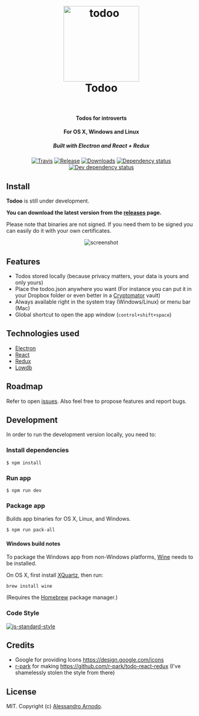 <h1 align="center">
  <br>
  <a href="https://github.com/vesparny/todoo"><img src="https://cloud.githubusercontent.com/assets/82070/16671208/7d8e676c-449e-11e6-87b2-b2f0d9da8e00.png" alt="todoo" width="200"></a>
  <br>
  Todoo
  <br>
  <br>
</h1>

<h4 align="center">Todos for introverts</h4>
<h4 align="center">For OS X, Windows and Linux</h4>
<h5 align="center">Built with Electron and React + Redux</h5>


<p align="center">
  <a href="https://travis-ci.org/vesparny/todoo"><img src="https://img.shields.io/travis/vesparny/todoo/master.svg" alt="Travis"></a>
  <a href="https://github.com/vesparny/todoo/releases"><img src="https://img.shields.io/github/release/vesparny/todoo.svg" alt="Release"></a>
  <a href="https://github.com/vesparny/todoo/releases"><img src="https://img.shields.io/github/downloads/vesparny/todoo/total.svg" alt="Downloads"></a>
  <a href="https://david-dm.org/vesparny/todoo"><img src="https://david-dm.org/vesparny/todoo/status.svg" alt="Dependency status"></a>
  <a href="https://david-dm.org/vesparny/todoo#info=devDependencies"><img src="https://david-dm.org/vesparny/todoo/dev-status.svg" alt="Dev dependency status"></a>
</p>

## Install

**Todoo** is still under development.

**You can download the latest version from the [releases](https://github.com/vesparny/todoo/releases) page.**

Please note that binaries are not signed. If you need them to be signed you can easily do it with your own certificates.

<p align="center">
  <img src="https://cloud.githubusercontent.com/assets/82070/16650965/2e0d48a0-4441-11e6-84ba-75e103b234c4.gif" style="max-width:100%" alt="screenshot" align="center">
</p>

## Features

* Todos stored locally (because privacy matters, your data is yours and only yours)
* Place the todoo.json anywhere you want (For instance you can put it in your Dropbox folder or even better in a [Cryptomator](https://cryptomator.org/) vault)
* Always available right in the system tray (Windows/Linux) or menu bar (Mac)
* Global shortcut to open the app window (`control+shift+space`)

## Technologies used

* [Electron](https://github.com/electron/electron)
* [React](https://facebook.github.io/react/)
* [Redux](https://github.com/reactjs/redux/)
* [Lowdb](https://github.com/typicode/lowdb)


## Roadmap

Refer to open [issues](https://github.com/vesparny/todoo/issues). Also feel free to propose features and report bugs.


## Development

In order to run the development version locally, you need to:

### Install dependencies

```
$ npm install
```

### Run app

```
$ npm run dev
```

### Package app

Builds app binaries for OS X, Linux, and Windows.

```bash
$ npm run pack-all
```

#### Windows build notes

To package the Windows app from non-Windows platforms, [Wine](https://www.winehq.org/) needs
to be installed.

On OS X, first install [XQuartz](http://www.xquartz.org/), then run:

```
brew install wine
```

(Requires the [Homebrew](http://brew.sh/) package manager.)

### Code Style

[![js-standard-style](https://cdn.rawgit.com/feross/standard/master/badge.svg)](https://github.com/feross/standard)

## Credits

* Google for providing Icons https://design.google.com/icons
* [r-park](https://github.com/r-park) for making https://github.com/r-park/todo-react-redux (I've shamelessly stolen the style from there)

## License

MIT. Copyright (c) [Alessandro Arnodo](https://alessandro.arnodo.net).
